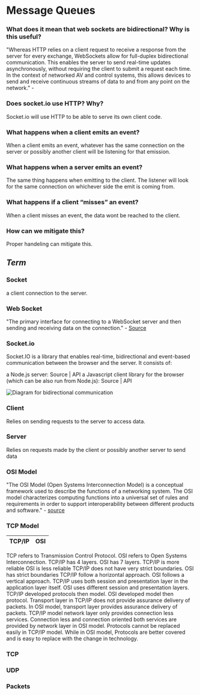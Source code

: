 # Message Queues 

### What does it mean that web sockets are bidirectional? Why is this useful?

"Whereas HTTP relies on a client request to receive a response from the server for every exchange,
WebSockets allow for full-duplex bidirectional communication. This enables the server to send real-time updates
asynchronously, without requiring the client to submit a request each time. In the context of networked AV and control
systems, this allows devices to send and receive continuous streams of data to and from any point on the network." - [](https://www.amx.com/en/site_elements/benefits-and-applications-of-websockets#:~:text=BIDIRECTIONAL.,submit%20a%20request%20each%20time.)

### Does socket.io use HTTP? Why?

Socket.io will use HTTP to be able to serve its own client code.

### What happens when a client emits an event?

When a client emits an event, whatever has the same connection on the server or possibly another client will be listening for that emission.

### What happens when a server emits an event?

The same thing happens when emitting to the client. The listener will look for the same connection on whichever side the emit is coming from. 

### What happens if a client “misses” an event?

When a client misses an event, the data wont be reached to the client. 

### How can we mitigate this?

Proper handeling can mitigate this. 


## _Term_
### Socket

a client connection to the server.

### Web Socket

"The primary interface for connecting to a WebSocket server and then sending and receiving data on the connection." - [Source](https://developer.mozilla.org/en-US/docs/Web/API/WebSockets_API)

### Socket.io

Socket.IO is a library that enables real-time, bidirectional and event-based communication between the browser and the server. It consists of:

a Node.js server: Source | API
a Javascript client library for the browser (which can be also run from Node.js): Source | API

![Diagram for bidirectional communication](https://socket.io/images/bidirectional-communication.png)

### Client

Relies on sending requests to the server to access data. 

### Server

Relies on requests made by the client or possibly another server to send data 

### OSI Model

"The OSI Model (Open Systems Interconnection Model) is a conceptual framework used to describe the functions of a networking system. The OSI model characterizes computing functions into a universal set of rules and requirements in order to support interoperability between different products and software." - [source](https://www.forcepoint.com/cyber-edu/osi-model)

### TCP Model

| TCP/IP |	OSI |
|---------|--------|
TCP refers to Transmission Control Protocol.	OSI refers to Open Systems Interconnection.
TCP/IP has 4 layers.	OSI has 7 layers.
TCP/IP is more reliable	OSI is less reliable
TCP/IP does not have very strict boundaries.	OSI has strict boundaries
TCP/IP follow a horizontal approach.	OSI follows a vertical approach.
TCP/IP uses both session and presentation layer in the application layer itself.	OSI uses different session and presentation layers.
TCP/IP developed protocols then model.	OSI developed model then protocol.
Transport layer in TCP/IP does not provide assurance delivery of packets.	In OSI model, transport layer provides assurance delivery of packets.
TCP/IP model network layer only provides connection less services.	Connection less and connection oriented both services are provided by network layer in OSI model.
Protocols cannot be replaced easily in TCP/IP model.	While in OSI model, Protocols are better covered and is easy to replace with the change in technology.

### TCP

### UDP

### Packets
